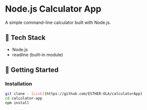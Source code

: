 # Node.js Calculator App

A simple command-line calculator built with Node.js.

## 🧰 Tech Stack

- Node.js
- readline (built-in module)

## 🚀 Getting Started

### Installation

```bash
git clone - [Link](https://github.com/ESTHER-OLA/calculatorApp)
cd calculator-app
npm install
```
